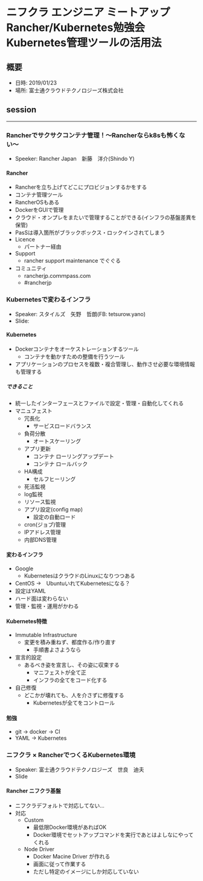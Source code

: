 # ニフクラ エンジニア ミートアップ　Rancher/Kubernetes勉強会　Kubernetes管理ツールの活用法

## 概要
* 日時: 2019/01/23
* 場所: 富士通クラウドテクノロジーズ株式会社


## session

-----
### Rancherでサクサクコンテナ管理！〜Rancherならk8sも怖くない〜
* Speeker: Rancher Japan　新藤　洋介(Shindo Y)

#### Rancher
* Rancherを立ち上げてどこにプロビジョンするかをする
* コンテナ管理ツール
* RancherOSもある
* DockerをGUIで管理
* クラウド・オンプレをまたいで管理することができる(インフラの基盤差異を保管)
* PasSは導入箇所がブラックボックス・ロックインされてしまう
* Licence
  - パートナー経由
* Support
  - rancher support maintenance でぐぐる
* コミュニティ
  - rancherjp.coｍｍpass.com
  - #rancherjp


### Kubernetesで変わるインフラ
* Speaker: スタイルズ　矢野　哲朗(FB: tetsurow.yano)
* Slide:

#### Kubernetes
* Dockerコンテナをオーケストレーションするツール
  - コンテナを動かすための整備を行うツール
* アプリケーションのプロセスを複数・複合管理し、動作させ必要な環境情報も管理する
##### できること
* 統一したインターフェースとファイルで設定・管理・自動化してくれる
* マニュフェスト
  - 冗長化
    - サービスロードバランス
  - 負荷分散
    - オートスケーリング
  - アプリ更新
    - コンテナ ローリングアップデート
    - コンテナ ロールバック
  - HA構成
    - セルフヒーリング
  - 死活監視
  - log監視
  - リソース監視
  - アプリ設定(config map)
    - 設定の自動ロード
  - cron(ジョブ)管理
  - IPアドレス管理
  - 内部DNS管理

#### 変わるインフラ
* Google
  - KubernetesはクラウドのLinuxになりつつある
* CentOS ->　UbuntuいれてKubernetesになる？
* 設定はYAML
* ハード面は変わらない
* 管理・監視・運用がかわる

#### Kubernetes特徴
* Immutable Infrastructure
  - 変更を積み重ねず、都度作る/作り直す
    - 手順書よさようなら
* 宣言的設定
  - あるべき姿を宣言し、その姿に収束する
    - マニフェストが全て正
    - インフラの全てをコード化する
* 自己修復
  - どこかが壊れても、人を介さずに修復する
    - Kubernetesが全てをコントロール

#### 勉強
* git -> docker -> CI
* YAML -> Kubernetes


### ニフクラ × RancherでつくるKubernetes環境
* Speaker: 富士通クラウドテクノロジーズ　世良　迪夫
* Slide

#### Rancher ニフクラ基盤
* ニフクラデフォルトで対応してない…
* 対応
  - Custom
    - 最低限Docker環境があればOK
    - Docker環境でセットアップコマンドを実行であとはよしなにやってくれる
  - Node Driver
    - Docker Macine Driver が作れる
    - 画面に従って作業する
    - ただし特定のイメージにしか対応していない
